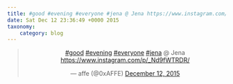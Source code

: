 ```yaml
---
title: #good #evening #everyone #jena @ Jena https://www.instagram.com/p/_Nd9fWTRDR/
date: Sat Dec 12 23:36:49 +0000 2015
taxonomy:
    category: blog
---
```

<blockquote class="twitter-tweet" align="center" width="350"><p lang="in" dir="ltr"><a href="https://twitter.com/hashtag/good?src=hash">#good</a> <a href="https://twitter.com/hashtag/evening?src=hash">#evening</a> <a href="https://twitter.com/hashtag/everyone?src=hash">#everyone</a> <a href="https://twitter.com/hashtag/jena?src=hash">#jena</a> @ Jena <a href="https://www.instagram.com/p/_Nd9fWTRDR/">https://www.instagram.com/p/_Nd9fWTRDR/</a></p>&mdash; affe (@0xAFFE) <a href="https://twitter.com/0xAFFE/status/675821639649517569">December 12, 2015</a></blockquote>
